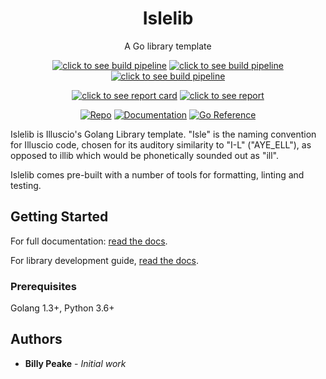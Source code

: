 <h1 align="center">Islelib</h1>
<p align="center">A Go library template</p>
<p align="center">
    <a href="https://dev.azure.com/[Organization]/[Project]/_build?definitionId=[DefID]"><img src="https://dev.azure.com/[Organization]/[Project]/_apis/build/status/[PipelineName]?repoName=[repoName]&branchName=dev" alt="click to see build pipeline"></a>
    <a href="https://dev.azure.com/[Organization]/[Project]/_build?definitionId=[DefID]"><img src="https://img.shields.io/azure-devops/tests/[Organization]/[Project]/[DefID]/dev?compact_message" alt="click to see build pipeline"></a>
    <a href="https://dev.azure.com/[Organization]/[Project]/_build?definitionId=[DefID]"><img src="https://img.shields.io/azure-devops/coverage/[Organization]/[Project]/[DefID]/dev?compact_message" alt="click to see build pipeline"></a>
</p>
<p align="center">
    <a href="https://goreportcard.com/report/github.com/illuscio-dev/islelib-go"><img src="https://goreportcard.com/badge/github.com/illuscio-dev/islelib-go" alt="click to see report card"></a>
    <a href="https://codeclimate.com/github/[org]/[project]/maintainability"><img src="https://api.codeclimate.com/v1/badges/[ProjectID]/maintainability" alt="click to see report"></a>
</p>
<p align="center">
    <a href="https://github.com/illuscio-dev/islelib-go"><img src="https://img.shields.io/github/go-mod/go-version/illuscio-dev/islelib-go" alt="Repo"></a>
    <a href="https://illuscio-dev.github.io/islelib-go/"><img src="https://img.shields.io/badge/docs-github.io-blue" alt="Documentation"></a>
    <a href="https://pkg.go.dev/github.com/illuscio-dev/islelib-go?readme=expanded#section-documentation"><img src="https://pkg.go.dev/badge/github.com/illuscio-dev/islelib-go?readme=expanded#section-documentation.svg" alt="Go Reference"></a>
</p>

Islelib is Illuscio's Golang Library template. "Isle" is the naming convention
for Illuscio code, chosen for its auditory similarity to "I-L" ("AYE_ELL"), as
opposed to illib which would be phonetically sounded out as "ill".

Islelib comes pre-built with a number of tools for formatting, linting and 
testing.

## Getting Started
For full documentation:
[read the docs](https://illuscio-dev.github.io/islelib-go/).

For library development guide, 
[read the docs](https://illuscio-dev.github.io/islelib-go/).


### Prerequisites

Golang 1.3+, Python 3.6+

## Authors

* **Billy Peake** - *Initial work*
